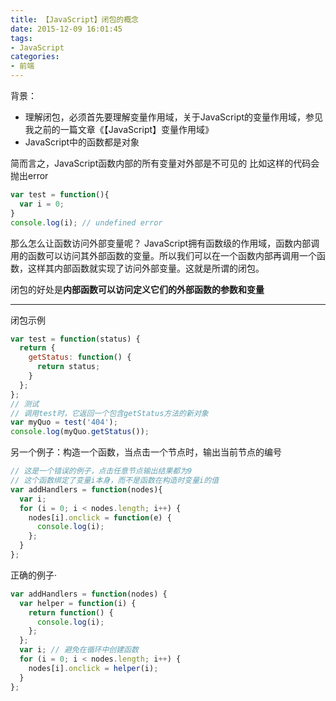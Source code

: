 ```yaml
---
title: 【JavaScript】闭包的概念
date: 2015-12-09 16:01:45
tags:
- JavaScript
categories:
- 前端
---
```

背景：
* 理解闭包，必须首先要理解变量作用域，关于JavaScript的变量作用域，参见我之前的一篇文章《【JavaScript】变量作用域》
* JavaScript中的函数都是对象

简而言之，JavaScript函数内部的所有变量对外部是不可见的
比如这样的代码会抛出error
```js
var test = function(){
  var i = 0;
}
console.log(i); // undefined error
```
那么怎么让函数访问外部变量呢？
JavaScript拥有函数级的作用域，函数内部调用的函数可以访问其外部函数的变量。所以我们可以在一个函数内部再调用一个函数，这样其内部函数就实现了访问外部变量。这就是所谓的闭包。

闭包的好处是**内部函数可以访问定义它们的外部函数的参数和变量**
****
闭包示例
```js
var test = function(status) {
  return {
    getStatus: function() {
      return status;
    }
  };
};
// 测试
// 调用test时，它返回一个包含getStatus方法的新对象
var myQuo = test('404');
console.log(myQuo.getStatus());
```

另一个例子：构造一个函数，当点击一个节点时，输出当前节点的编号
```js
// 这是一个错误的例子，点击任意节点输出结果都为9
// 这个函数绑定了变量i本身，而不是函数在构造时变量i的值
var addHandlers = function(nodes){
  var i;
  for (i = 0; i < nodes.length; i++) {
    nodes[i].onclick = function(e) {
      console.log(i);
    };
  }
};
```

正确的例子·
```js
var addHandlers = function(nodes) {
  var helper = function(i) {
    return function() {
      console.log(i);
    };
  };
  var i; // 避免在循环中创建函数
  for (i = 0; i < nodes.length; i++) {
    nodes[i].onclick = helper(i);
  }
};
```
